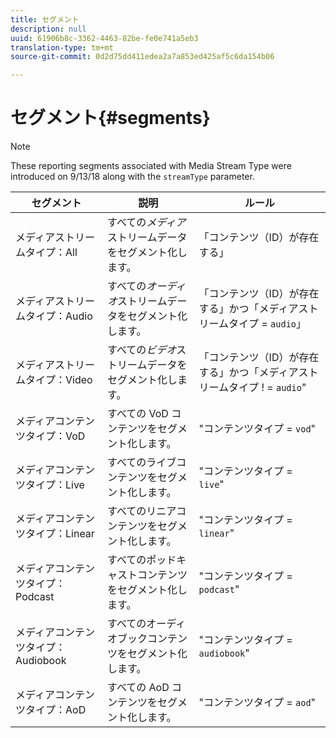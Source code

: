 ```yaml
---
title: セグメント
description: null
uuid: 61906b8c-3362-4463-82be-fe0e741a5eb3
translation-type: tm+mt
source-git-commit: 0d2d75dd411edea2a7a853ed425af5c6da154b06

---
```



# セグメント{#segments}

>[!NOTE]
>
>These reporting segments associated with Media Stream Type were introduced on 9/13/18 along with the `streamType` parameter.

| セグメント | 説明 | ルール |
|---|---|---|
| メディアストリームタイプ：All | すべての&#x200B;*メディア*&#x200B;ストリームデータをセグメント化します。 | 「コンテンツ（ID）が存在する」 |
| メディアストリームタイプ：Audio | すべての&#x200B;*オーディオ*&#x200B;ストリームデータをセグメント化します。 | 「コンテンツ（ID）が存在する」かつ「メディアストリームタイプ = `audio`」 |
| メディアストリームタイプ：Video | すべての&#x200B;*ビデオ*&#x200B;ストリームデータをセグメント化します。 | 「コンテンツ（ID）が存在する」かつ「メディアストリームタイプ ! = `audio`" |
| メディアコンテンツタイプ：VoD | すべての VoD コンテンツをセグメント化します。 | "コンテンツタイプ = `vod`" |
| メディアコンテンツタイプ：Live | すべてのライブコンテンツをセグメント化します。 | "コンテンツタイプ = `live`" |
| メディアコンテンツタイプ：Linear | すべてのリニアコンテンツをセグメント化します。 | "コンテンツタイプ = `linear`" |
| メディアコンテンツタイプ：Podcast | すべてのポッドキャストコンテンツをセグメント化します。 | "コンテンツタイプ = `podcast`" |
| メディアコンテンツタイプ：Audiobook | すべてのオーディオブックコンテンツをセグメント化します。 | "コンテンツタイプ = `audiobook`" |
| メディアコンテンツタイプ：AoD | すべての AoD コンテンツをセグメント化します。 | "コンテンツタイプ = `aod`" |


